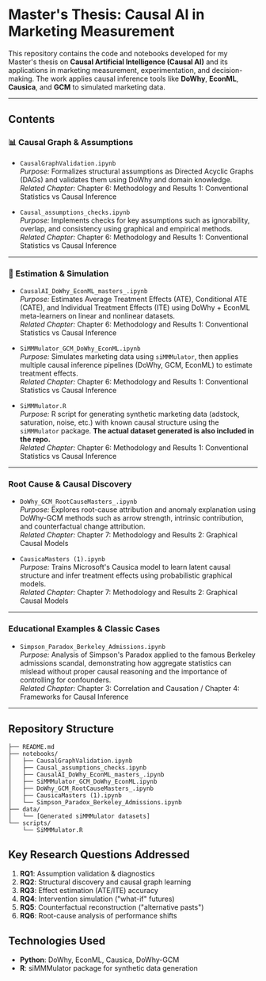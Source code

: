 # Master's Thesis: Causal AI in Marketing Measurement

This repository contains the code and notebooks developed for my Master's thesis on **Causal Artificial Intelligence (Causal AI)** and its applications in marketing measurement, experimentation, and decision-making. The work applies causal inference tools like **DoWhy**, **EconML**, **Causica**, and **GCM** to simulated marketing data.

---

## Contents

### 📊 Causal Graph & Assumptions

- `CausalGraphValidation.ipynb`  
  *Purpose:* Formalizes structural assumptions as Directed Acyclic Graphs (DAGs) and validates them using DoWhy and domain knowledge.  
  *Related Chapter:* Chapter 6: Methodology and Results 1: Conventional Statistics vs Causal Inference

- `Causal_assumptions_checks.ipynb`  
  *Purpose:* Implements checks for key assumptions such as ignorability, overlap, and consistency using graphical and empirical methods.  
  *Related Chapter:* Chapter 6: Methodology and Results 1: Conventional Statistics vs Causal Inference

---

### 🎯 Estimation & Simulation

- `CausalAI_DoWhy_EconML_masters_.ipynb`  
  *Purpose:* Estimates Average Treatment Effects (ATE), Conditional ATE (CATE), and Individual Treatment Effects (ITE) using DoWhy + EconML meta-learners on linear and nonlinear datasets.  
  *Related Chapter:* Chapter 6: Methodology and Results 1: Conventional Statistics vs Causal Inference

- `SiMMMulator_GCM_DoWhy_EconML.ipynb`  
  *Purpose:* Simulates marketing data using `siMMMulator`, then applies multiple causal inference pipelines (DoWhy, GCM, EconML) to estimate treatment effects.  
  *Related Chapter:* Chapter 6: Methodology and Results 1: Conventional Statistics vs Causal Inference

- `SiMMMulator.R`  
  *Purpose:* R script for generating synthetic marketing data (adstock, saturation, noise, etc.) with known causal structure using the `siMMMulator` package. **The actual dataset generated is also included in the repo.**  
  *Related Chapter:* Chapter 6: Methodology and Results 1: Conventional Statistics vs Causal Inference

---

###  Root Cause & Causal Discovery

- `DoWhy_GCM_RootCauseMasters_.ipynb`  
  *Purpose:* Explores root-cause attribution and anomaly explanation using DoWhy-GCM methods such as arrow strength, intrinsic contribution, and counterfactual change attribution.  
  *Related Chapter:* Chapter 7: Methodology and Results 2: Graphical Causal Models

- `CausicaMasters (1).ipynb`  
  *Purpose:* Trains Microsoft's Causica model to learn latent causal structure and infer treatment effects using probabilistic graphical models.  
  *Related Chapter:* Chapter 7: Methodology and Results 2: Graphical Causal Models

---

### Educational Examples & Classic Cases

- `Simpson_Paradox_Berkeley_Admissions.ipynb`  
  *Purpose:* Analysis of Simpson's Paradox applied to the famous Berkeley admissions scandal, demonstrating how aggregate statistics can mislead without proper causal reasoning and the importance of controlling for confounders.  
  *Related Chapter:* Chapter 3: Correlation and Causation / Chapter 4: Frameworks for Causal Inference

---

## Repository Structure

```
├── README.md
├── notebooks/
│   ├── CausalGraphValidation.ipynb
│   ├── Causal_assumptions_checks.ipynb
│   ├── CausalAI_DoWhy_EconML_masters_.ipynb
│   ├── SiMMMulator_GCM_DoWhy_EconML.ipynb
│   ├── DoWhy_GCM_RootCauseMasters_.ipynb
│   ├── CausicaMasters (1).ipynb
│   └── Simpson_Paradox_Berkeley_Admissions.ipynb
├── data/
│   └── [Generated siMMMulator datasets]
└── scripts/
    └── SiMMMulator.R
```

## Key Research Questions Addressed

1. **RQ1**: Assumption validation & diagnostics
2. **RQ2**: Structural discovery and causal graph learning  
3. **RQ3**: Effect estimation (ATE/ITE) accuracy
4. **RQ4**: Intervention simulation ("what-if" futures)
5. **RQ5**: Counterfactual reconstruction ("alternative pasts")
6. **RQ6**: Root-cause analysis of performance shifts

## Technologies Used

- **Python**: DoWhy, EconML, Causica, DoWhy-GCM
- **R**: siMMMulator package for synthetic data generation


